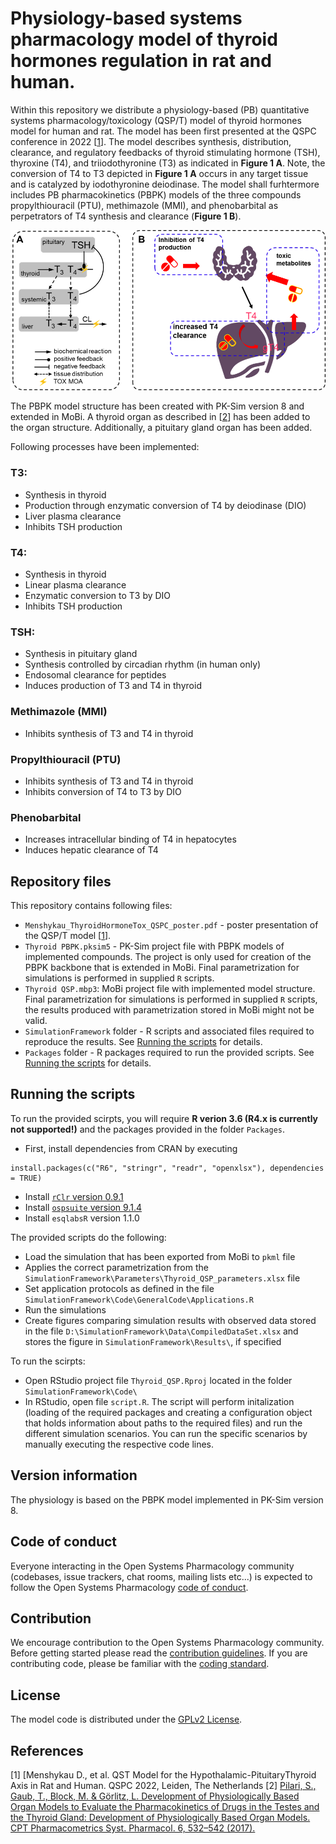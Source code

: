 # Physiology-based systems pharmacology model of thyroid hormones regulation in rat and human.

Within this repository we distribute a physiology-based (PB) quantitative systems pharmacology/toxicology (QSP/T) model of thyroid hormones model for human and rat. The model has been first presented at the QSPC conference in 2022 [[1](#references)]. The model describes synthesis, distribution, clearance, and regulatory feedbacks of thyroid stimulating hormone (TSH), thyroxine (T4), and triiodothyronine (T3) as indicated in **Figure 1 A**. Note, the conversion of T4 to T3 depicted in **Figure 1 A** occurs in any target tissue and is catalyzed by iodothyronine deiodinase. The model shall furhtermore includes PB pharmacokinetics (PBPK) models of the three compounds propylthiouracil (PTU), methimazole (MMI), and phenobarbital as perpetrators of T4 synthesis and clearance (**Figure 1 B**).

![Figure_1](Images/Figure1.png)

The PBPK model structure has been created with PK-Sim version 8 and extended in MoBi. A thyroid organ as described in [[2](#references)] has been added to the organ structure. Additionally, a pituitary gland organ has been added.

Following processes have been implemented:

### T3:
- Synthesis in thyroid
- Production through enzymatic conversion of T4 by deiodinase (DIO)
- Liver plasma clearance
- Inhibits TSH production

### T4:
- Synthesis in thyroid
- Linear plasma clearance
- Enzymatic conversion to T3 by DIO
- Inhibits TSH production

### TSH:
- Synthesis in pituitary gland
- Synthesis controlled by circadian rhythm (in human only)
- Endosomal clearance for peptides
- Induces production of T3 and T4 in thyroid

### Methimazole (MMI)
- Inhibits synthesis of T3 and T4 in thyroid

### Propylthiouracil (PTU)
- Inhibits synthesis of T3 and T4 in thyroid
- Inhibits conversion of T4 to T3 by DIO

### Phenobarbital
- Increases intracellular binding of T4 in hepatocytes
- Induces hepatic clearance of T4

## Repository files

This repository contains following files:

- `Menshykau_ThyroidHormoneTox_QSPC_poster.pdf` - poster presentation of the QSP/T model [[1](#references)].
- `Thyroid PBPK.pksim5` - PK-Sim project file with PBPK models of implemented compounds. The project is only used for creation of the PBPK backbone that is extended in MoBi. Final parametrization for simulations is performed in supplied `R` scripts.
- `Thyroid QSP.mbp3`: MoBi project file with implemented model structure. Final parametrization for simulations is performed in supplied `R` scripts, the results produced with parametrization stored in MoBi might not be valid.
- `SimulationFramework` folder - R scripts and associated files required to reproduce the results. See [Running the scripts](#running-the-scripts) for details.
- `Packages` folder - R packages required to run the provided scripts. See [Running the scripts](#running-the-scripts) for details.

## Running the scripts

To run the provided scirpts, you will require **R verion 3.6 (R4.x is currently not supported!)** and the packages provided in the folder `Packages`.
- First, install dependencies from CRAN by executing
```
install.packages(c("R6", "stringr", "readr", "openxlsx"), dependencies = TRUE)
```
- Install [`rClr` version 0.9.1](https://github.com/Open-Systems-Pharmacology/rClr/releases/tag/v0.9.1-R3)
- Install [`ospsuite` version 9.1.4](https://github.com/Open-Systems-Pharmacology/OSPSuite-R/releases/tag/v9.1.4)
- Install `esqlabsR` version 1.1.0

The provided scripts do the following:
- Load the simulation that has been exported from MoBi to `pkml` file
- Applies the correct parametrization from the `SimulationFramework\Parameters\Thyroid_QSP_parameters.xlsx` file
- Set application protocols as defined in the file `SimulationFramework\Code\GeneralCode\Applications.R`
- Run the simulations
- Create figures comparing simulation results with observed data stored in the file `D:\SimulationFramework\Data\CompiledDataSet.xlsx` and stores the figure in `SimulationFramework\Results\`, if specified

To run the scirpts:
- Open RStudio project file `Thyroid_QSP.Rproj` located in the folder `SimulationFramework\Code\`
- In RStudio, open file `script.R`.
The script will perform initalization (loading of the required packages and creating a configuration object that holds information about paths to the required files) and run the different simulation scenarios. You can run the specific scenarios by manually executing the respective code lines.

## Version information
The physiology is based on the PBPK model implemented in PK-Sim version 8.

## Code of conduct
Everyone interacting in the Open Systems Pharmacology community (codebases, issue trackers, chat rooms, mailing lists etc...) is expected to follow the Open Systems Pharmacology [code of conduct](https://github.com/Open-Systems-Pharmacology/Suite/blob/master/CODE_OF_CONDUCT.md#contributor-covenant-code-of-conduct).

## Contribution
We encourage contribution to the Open Systems Pharmacology community. Before getting started please read the [contribution guidelines](https://github.com/Open-Systems-Pharmacology/Suite/blob/master/CONTRIBUTING.md#ways-to-contribute). If you are contributing code, please be familiar with the [coding standard](https://github.com/Open-Systems-Pharmacology/Suite/blob/master/CODING_STANDARDS.md#visual-studio-settings).

## License
The model code is distributed under the [GPLv2 License](https://github.com/Open-Systems-Pharmacology/Suite/blob/develop/LICENSE).

## References
[1] [Menshykau D., et al. QST Model for the Hypothalamic-PituitaryThyroid Axis in Rat and Human. QSPC 2022, Leiden, The Netherlands
[2] [Pilari, S., Gaub, T., Block, M. & Görlitz, L. Development of Physiologically Based Organ Models to Evaluate the Pharmacokinetics of Drugs in the Testes and the Thyroid Gland: Development of Physiologically Based Organ Models. CPT Pharmacometrics Syst. Pharmacol. 6, 532–542 (2017).](https://pubmed.ncbi.nlm.nih.gov/28571120/)
